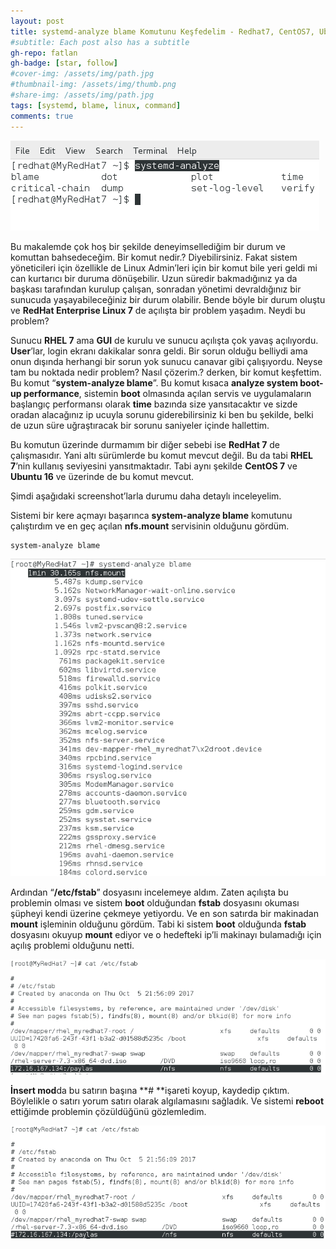 ```yaml
---
layout: post
title: systemd-analyze blame Komutunu Keşfedelim - Redhat7, CentOS7, Ubuntu16
#subtitle: Each post also has a subtitle
gh-repo: fatlan
gh-badge: [star, follow]
#cover-img: /assets/img/path.jpg
#thumbnail-img: /assets/img/thumb.png
#share-img: /assets/img/path.jpg
tags: [systemd, blame, linux, command]
comments: true
---
```

![Crepe](/assets/img/syst-analyz-blame/sys-anl-blame01.png)

Bu makalemde çok hoş bir şekilde deneyimsellediğim bir durum ve komuttan bahsedeceğim. Bir komut nedir.? Diyebilirsiniz. Fakat sistem yöneticileri için özellikle de Linux Admin’leri için bir komut bile yeri geldi mi can kurtarıcı bir duruma dönüşebilir. Uzun süredir bakmadığınız ya da başkası tarafından kurulup çalışan, sonradan yönetimi devraldığınız bir sunucuda yaşayabileceğiniz bir durum olabilir. Bende böyle bir durum oluştu ve **RedHat Enterprise Linux 7** de açılışta bir problem yaşadım. Neydi bu problem?

Sunucu **RHEL 7** ama **GUI** de kurulu ve sunucu açılışta çok yavaş açılıyordu. **User**’lar, login ekranı dakikalar sonra geldi. Bir sorun olduğu belliydi ama onun dışında herhangi bir sorun yok sunucu canavar gibi çalışıyordu. Neyse tam bu noktada nedir problem? Nasıl çözerim.? derken, bir komut keşfettim. Bu komut “**system-analyze blame**”. Bu komut kısaca **analyze system boot-up performance**, sistemin **boot** olmasında açılan servis ve uygulamaların başlangıç performansı olarak **time** bazında size yansıtacaktır ve sizde oradan alacağınız ip ucuyla sorunu giderebilirsiniz ki ben bu şekilde, belki de uzun süre uğraştıracak bir sorunu saniyeler içinde hallettim.

Bu komutun üzerinde durmamım bir diğer sebebi ise **RedHat 7** de çalışmasıdır. Yani altı sürümlerde bu komut mevcut değil. Bu da tabi **RHEL 7**’nin kullanış seviyesini yansıtmaktadır. Tabi aynı şekilde **CentOS 7** ve **Ubuntu 16** ve üzerinde de bu komut mevcut.

Şimdi aşağıdaki screenshot’larla durumu daha detaylı inceleyelim.

Sistemi bir kere açmayı başarınca **system-analyze blame** komutunu çalıştırdım ve en geç açılan **nfs.mount** servisinin olduğunu gördüm.

~~~
system-analyze blame
~~~

![Crepe](/assets/img/syst-analyz-blame/sys-anl-blame02.png)

Ardından “**/etc/fstab**” dosyasını incelemeye aldım. Zaten açılışta bu problemin olması ve sistem **boot** olduğundan **fstab** dosyasını okuması şüpheyi kendi üzerine çekmeye yetiyordu. Ve en son satırda bir makinadan **mount** işleminin olduğunu gördüm. Tabi ki sistem **boot** olduğunda **fstab** dosyasını okuyup **mount** ediyor ve o hedefteki ip’li makinayı bulamadığı için açılış problemi olduğunu netti.

![Crepe](/assets/img/syst-analyz-blame/sys-anl-blame03.png)

**İnsert mod**da bu satırın başına **# **işareti koyup, kaydedip çıktım. Böylelikle o satırı yorum satırı olarak algılamasını sağladık. Ve sistemi **reboot** ettiğimde problemin çözüldüğünü gözlemledim.

![Crepe](/assets/img/syst-analyz-blame/sys-anl-blame04.png)
